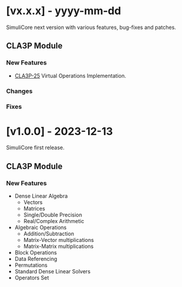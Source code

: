 # [vx.x.x] - yyyy-mm-dd

SimuliCore next version with various features, bug-fixes and patches.

## CLA3P Module

### New Features
- [CLA3P-25](https://github.com/connorkauf/SimuliCore/issues/25)
  Virtual Operations Implementation.

### Changes

### Fixes

# [v1.0.0] - 2023-12-13

SimuliCore first release.

## CLA3P Module

### New Features
- Dense Linear Algebra
  - Vectors
  - Matrices
  - Single/Double Precision
  - Real/Complex Arithmetic
- Algebraic Operations
  - Addition/Subtraction
  - Matrix-Vector multiplications
  - Matrix-Matrix multiplications
- Block Operations
- Data Referencing
- Permutations
- Standard Dense Linear Solvers
- Operators Set

